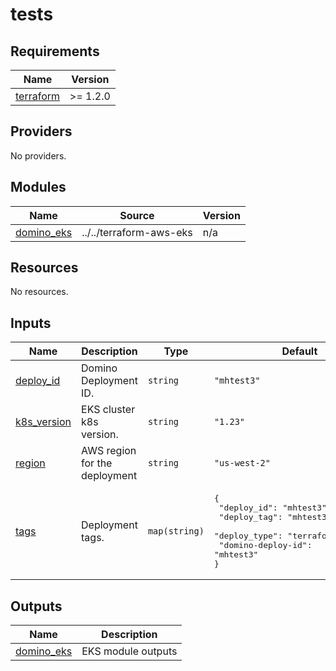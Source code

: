 # tests

<!-- BEGINNING OF PRE-COMMIT-TERRAFORM DOCS HOOK -->
## Requirements

| Name | Version |
|------|---------|
| <a name="requirement_terraform"></a> [terraform](#requirement\_terraform) | >= 1.2.0 |

## Providers

No providers.

## Modules

| Name | Source | Version |
|------|--------|---------|
| <a name="module_domino_eks"></a> [domino\_eks](#module\_domino\_eks) | ../../terraform-aws-eks | n/a |

## Resources

No resources.

## Inputs

| Name | Description | Type | Default | Required |
|------|-------------|------|---------|:--------:|
| <a name="input_deploy_id"></a> [deploy\_id](#input\_deploy\_id) | Domino Deployment ID. | `string` | `"mhtest3"` | no |
| <a name="input_k8s_version"></a> [k8s\_version](#input\_k8s\_version) | EKS cluster k8s version. | `string` | `"1.23"` | no |
| <a name="input_region"></a> [region](#input\_region) | AWS region for the deployment | `string` | `"us-west-2"` | no |
| <a name="input_tags"></a> [tags](#input\_tags) | Deployment tags. | `map(string)` | <pre>{<br>  "deploy_id": "mhtest3",<br>  "deploy_tag": "mhtest3",<br>  "deploy_type": "terraform-aws-eks",<br>  "domino-deploy-id": "mhtest3"<br>}</pre> | no |

## Outputs

| Name | Description |
|------|-------------|
| <a name="output_domino_eks"></a> [domino\_eks](#output\_domino\_eks) | EKS module outputs |
<!-- END OF PRE-COMMIT-TERRAFORM DOCS HOOK -->
